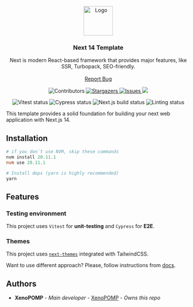 <br/>
<p align="center">
  <a href="https://github.com/XenoPOMP/next-template">
    <img src="https://camo.githubusercontent.com/352a21b492a283c4599f32d0fe5af3410fac9ab8dcf4cb320ff84ef4a145aa48/68747470733a2f2f7777772e64727570616c2e6f72672f66696c65732f70726f6a6563742d696d616765732f6e6578746a732d64727570616c2e6a7067" alt="Logo" width="80" height="80">
  </a>

<h3 align="center">Next 14 Template</h3>

<p align="center">
Next is modern React-based framework that provides major features, like SSR, Turbopack, SEO-friendly.
<br/>
<br/>
<a href="https://github.com/XenoPOMP/next-template/issues">Report Bug</a>
</p>
</p>

<p align='center'>
<img src='https://img.shields.io/github/contributors/XenoPOMP/next-template?color=dark-green' alt='Contributors'>
<a href="https://github.com/XenoPOMP/next-template/stargazers">
<img src="https://img.shields.io/github/stars/XenoPOMP/next-template?style=social" alt="Stargazers" />
</a>
<a href="https://github.com/XenoPOMP/next-template/issues">
<img src="https://img.shields.io/github/issues/XenoPOMP/next-template" alt="Issues" />
</a>
<a href="https://github.com/XenoPOMP/next-template?tab=MIT-1-ov-file#readme">
<img src="https://img.shields.io/github/license/XenoPOMP/next-template" />
</a>
</p>

<p align='center'>
<img alt="Vitest status" src="https://img.shields.io/github/actions/workflow/status/XenoPOMP/next-template/vitest.yml?logo=vitest&logoColor=%23fff&label=Vitest">
<img alt="Cypress status" src="https://img.shields.io/github/actions/workflow/status/XenoPOMP/next-template/e2e.yml?logo=cypress&logoColor=%23fff&label=Cypress%20E2E">
<img alt="Next.js build status" src="https://img.shields.io/github/actions/workflow/status/XenoPOMP/next-template/next-build.yml?logo=next.js&logoColor=%23fff&label=Next.js%20build">
<img alt="Linting status" src="https://img.shields.io/github/actions/workflow/status/XenoPOMP/next-template/lint.yml?logo=eslint&logoColor=%23fff&label=Linting">
</p>

This template provides a solid foundation for building your next web application with Next.js 14.


## Installation

```powershell
# if you don`t use NVM, skip these commands
nvm install 20.11.1
nvm use 20.11.1

# Install deps (yarn is highly recommended)
yarn
```

## Features

### Testing environment

This project uses `Vitest` for **unit-testing** and `Cypress` for **E2E**.

### Themes
This project uses [`next-themes`](https://github.com/pacocoursey/next-themes) integrated with TailwindCSS.

Want to use different approach? Please, follow instructions from [docs](https://github.com/pacocoursey/next-themes?#readme).


## Authors

* **XenoPOMP** - *Main developer* - [XenoPOMP](https://github.com/XenoPOMP) - *Owns this repo*
